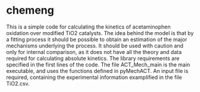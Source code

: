 # chemeng
This is a simple code for calculating the kinetics of acetaminophen oxidation over modified TiO2 catalysts. The idea behind the model is that by a fitting process it should be possible to obtain an estimation of the major mechanisms underlying the process.
It should be used with caution and only for internal comparison, as it does not have all the theory and data required for calculating absolute kinetics.
The library requirements are specified in the first lines of the code.
The file ACT_Mech_main is the main executable, and uses the functions defined in pyMechACT.
An input file is required, containing the experimental information examplified in the file TiO2.csv.
